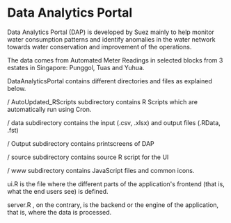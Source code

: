 # Data Analytics Portal
Data Analytics Portal (DAP) is developed by Suez mainly to help monitor water consumption patterns and identify anomalies 
in the water network towards water conservation and improvement of the operations.

The data comes from Automated Meter Readings in selected blocks from 3 estates in Singapore: Punggol, Tuas and Yuhua.

DataAnalyticsPortal contains different directories and files as explained below.

/ AutoUpdated_RScripts subdirectory contains R Scripts which are automatically run using Cron.

/ data subdirectory contains the input (.csv, .xlsx) and output files (.RData, .fst)

/ Output subdirectory contains printscreens of DAP

/ source subdirectory contains source R script for the UI

/ www subdirectory contains JavaScript files and common icons.

ui.R is the file where the different parts of the application's frontend (that is, what the end users see) is defined. 

server.R , on the contrary, is the backend or the engine of the application, that is, where the data is processed.


